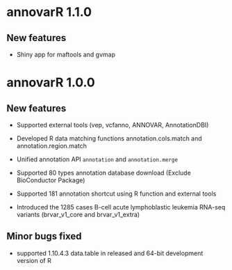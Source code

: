 # annovarR 1.1.0

## New features

* Shiny app for maftools and gvmap

# annovarR 1.0.0

## New features

* Supported external tools (vep, vcfanno, ANNOVAR, AnnotationDBI)

* Developed R data matching functions annotation.cols.match and annotation.region.match

* Unified annotation API `annotation` and `annotation.merge`

* Supported 80 types annotation database download (Exclude BioConductor Package)

* Supported 181 annotation shortcut using R function and external tools

* Introduced the 1285 cases B-cell acute lymphoblastic leukemia RNA-seq variants (brvar_v1_core and brvar_v1_extra)

## Minor bugs fixed

* supported 1.10.4.3 data.table in released and 64-bit development version of R 
